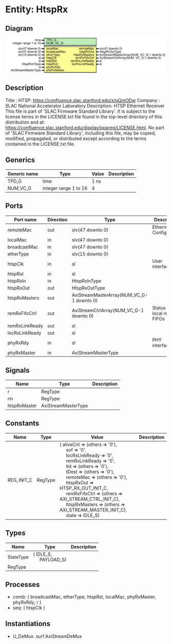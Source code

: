 # Entity: HtspRx

## Diagram

![Diagram](HtspRx.svg "Diagram")
## Description

Title      : HTSP: https://confluence.slac.stanford.edu/x/pQmODw
Company    : SLAC National Accelerator Laboratory
Description: HTSP Ethernet Receiver
This file is part of 'SLAC Firmware Standard Library'.
It is subject to the license terms in the LICENSE.txt file found in the
top-level directory of this distribution and at:
   https://confluence.slac.stanford.edu/display/ppareg/LICENSE.html.
No part of 'SLAC Firmware Standard Library', including this file,
may be copied, modified, propagated, or distributed except according to
the terms contained in the LICENSE.txt file.
## Generics

| Generic name | Type                  | Value | Description |
| ------------ | --------------------- | ----- | ----------- |
| TPD_G        | time                  | 1 ns  |             |
| NUM_VC_G     | integer range 1 to 16 | 4     |             |
## Ports

| Port name      | Direction | Type                                      | Description                   |
| -------------- | --------- | ----------------------------------------- | ----------------------------- |
| remoteMac      | out       | slv(47 downto 0)                          | Ethernet Configuration        |
| localMac       | in        | slv(47 downto 0)                          |                               |
| broadcastMac   | in        | slv(47 downto 0)                          |                               |
| etherType      | in        | slv(15 downto 0)                          |                               |
| htspClk        | in        | sl                                        | User interface                |
| htspRst        | in        | sl                                        |                               |
| htspRxIn       | in        | HtspRxInType                              |                               |
| htspRxOut      | out       | HtspRxOutType                             |                               |
| htspRxMasters  | out       | AxiStreamMasterArray(NUM_VC_G-1 downto 0) |                               |
| remRxFifoCtrl  | out       | AxiStreamCtrlArray(NUM_VC_G-1 downto 0)   | Status of local receive FIFOs |
| remRxLinkReady | out       | sl                                        |                               |
| locRxLinkReady | out       | sl                                        |                               |
| phyRxRdy       | in        | sl                                        | PHY interface                 |
| phyRxMaster    | in        | AxiStreamMasterType                       |                               |
## Signals

| Name         | Type                | Description |
| ------------ | ------------------- | ----------- |
| r            | RegType             |             |
| rin          | RegType             |             |
| htspRxMaster | AxiStreamMasterType |             |
## Constants

| Name       | Type    | Value                                                                                                                                                                                                                                                                                                                                                                                                                                                                                                                                                                                                                                                                                                                                                                                                                                       | Description |
| ---------- | ------- | ------------------------------------------------------------------------------------------------------------------------------------------------------------------------------------------------------------------------------------------------------------------------------------------------------------------------------------------------------------------------------------------------------------------------------------------------------------------------------------------------------------------------------------------------------------------------------------------------------------------------------------------------------------------------------------------------------------------------------------------------------------------------------------------------------------------------------------------- | ----------- |
| REG_INIT_C | RegType |  (       aliveCnt       => (others => '0'),<br><span style="padding-left:20px">       sof            => '0',<br><span style="padding-left:20px">       locRxLinkReady => '0',<br><span style="padding-left:20px">       remRxLinkReady => '0',<br><span style="padding-left:20px">       tid            => (others => '0'),<br><span style="padding-left:20px">       tDest          => (others => '0'),<br><span style="padding-left:20px">       remoteMac      => (others => '0'),<br><span style="padding-left:20px">       htspRxOut      => HTSP_RX_OUT_INIT_C,<br><span style="padding-left:20px">       remRxFifoCtrl  => (others => AXI_STREAM_CTRL_INIT_C),<br><span style="padding-left:20px">       htspRxMasters  => (others => AXI_STREAM_MASTER_INIT_C),<br><span style="padding-left:20px">       state          => IDLE_S) |             |
## Types

| Name      | Type                                                      | Description |
| --------- | --------------------------------------------------------- | ----------- |
| StateType | ( IDLE_S,<br><span style="padding-left:20px"> PAYLOAD_S)  |             |
| RegType   |                                                           |             |
## Processes
- comb: ( broadcastMac, etherType, htspRst, localMac, phyRxMaster,
                   phyRxRdy, r )
- seq: ( htspClk )
## Instantiations

- U_DeMux: surf.AxiStreamDeMux
